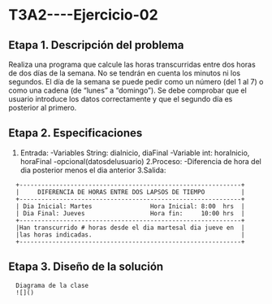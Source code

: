 # T3A2----Ejercicio-02

## Etapa 1. Descripción del problema
Realiza una programa que calcule las horas transcurridas entre dos horas de dos días de la semana. 
No se tendrán en cuenta los minutos ni los segundos. El día de la semana se puede pedir como un número
(del 1 al 7) o como una cadena (de “lunes” a “domingo”). Se debe comprobar que el usuario introduce los
datos correctamente y que el segundo día es posterior al primero.

## Etapa 2. Especificaciones
  1. Entrada:
    -Variables String: diaInicio, diaFinal
    -Variable int: horaInicio, horaFinal
     -opcional(datosdelusuario)
  2.Proceso: 
    -Diferencia de hora del dia posterior menos el dia anterior
  3.Salida:
  ~~~
    +-------------------------------------------------------------+
    |     DIFERENCIA DE HORAS ENTRE DOS LAPSOS DE TIEMPO          |
    +-------------------------------------------------------------+
    | Dia Inicial: Martes                Hora Inicial: 8:00  hrs  |
    | Dia Final: Jueves                  Hora fin:     10:00 hrs  |
    +-------------------------------------------------------------+
    |Han transcurrido # horas desde el dia martesal dia jueve en  |
    |las horas indicadas.                                         |
    +-------------------------------------------------------------+
  ~~~
  
  ## Etapa 3. Diseño de la solución 
      Diagrama de la clase
      ![]()
      
